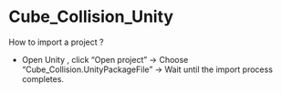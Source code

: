 # Cube_Collision_Unity
How to import a project ?
- Open Unity , click “Open project” → Choose “Cube_Collision.UnityPackageFile” → Wait until the import process completes.
